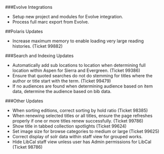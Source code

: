 ###Evolve Integrations
- Setup new project and modules for Evolve integration. 
- Process full marc export from Evolve.

##Polaris Updates
- Increase maximum memory to enable loading very large reading histories. (Ticket 99882) 

###Search and Indexing Updates
- Automatically add sub locations to location when determining full location within Aspen for Sierra and Evergreen. (Ticket 99386)
- Ensure that quoted searches do not do stemming for titles where the author or title start with the term. (Ticket 99479)
- If no audiences are found when determining audience based on item data, determine the audience based on bib data.   

###Other Updates
- When sorting editions, correct sorting by hold ratio (Ticket 98385)
- When renewing selected titles or all titles, ensure the page refreshes properly if one or more titles renew successfully.  (Ticket 99786)
- Show title in tabbed collection spotlights (Ticket 99624)
- Set image size for browse categories to medium or large (Ticket 99625)
- Correct display of solr data within staff view for grouped works.
- Hide LibCal staff view unless user has Admin permissions for LibCal (Ticket 98786)